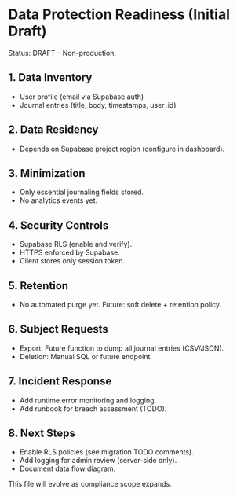 # Data Protection Readiness (Initial Draft)

Status: DRAFT – Non-production.

## 1. Data Inventory
- User profile (email via Supabase auth)
- Journal entries (title, body, timestamps, user_id)

## 2. Data Residency
- Depends on Supabase project region (configure in dashboard).

## 3. Minimization
- Only essential journaling fields stored.
- No analytics events yet.

## 4. Security Controls
- Supabase RLS (enable and verify).
- HTTPS enforced by Supabase.
- Client stores only session token.

## 5. Retention
- No automated purge yet. Future: soft delete + retention policy.

## 6. Subject Requests
- Export: Future function to dump all journal entries (CSV/JSON).
- Deletion: Manual SQL or future endpoint.

## 7. Incident Response
- Add runtime error monitoring and logging.
- Add runbook for breach assessment (TODO).

## 8. Next Steps
- Enable RLS policies (see migration TODO comments).
- Add logging for admin review (server-side only).
- Document data flow diagram.

This file will evolve as compliance scope expands.